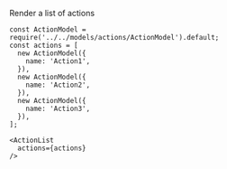 Render a list of actions

    const ActionModel = require('../../models/actions/ActionModel').default;
    const actions = [
      new ActionModel({
        name: 'Action1',
      }),
      new ActionModel({
        name: 'Action2',
      }),
      new ActionModel({
        name: 'Action3',
      }),
    ];

    <ActionList
      actions={actions}
    />